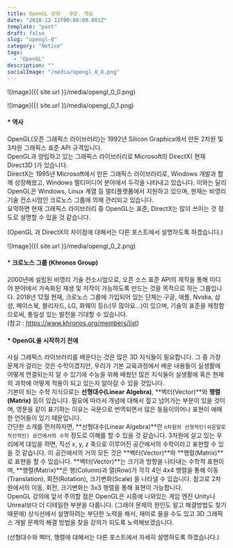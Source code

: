 ```yaml
---
title: OpenGL 강좌 _ 0강. 개요
date: "2018-12-12T00:00:00.001Z"
template: "post"
draft: false
slug: "opengl-0"
category: "Notice"
tags:
  - "OpenGL"
description: ""
socialImage: "/media/opengl_0_0.png"
---
```


![Image]({{ site.url }}/media/opengl_0_0.png)

![Image]({{ site.url }}/media/opengl_0_1.png)

#### * 역사
OpenGL(오픈 그래픽스 라이브러리)는 1992년 Silicon Graphics에서 만든 2차원 및 3차원 그래픽스 표준 API 규격입니다.<br />
OpenGL과 양립하고 있는 그래픽스 라이브러리로 Microsoft의 DirectX( 현재 Direct3D )가 있습니다.<br />
DirectX는 1995년 Microsoft에서 만든 그래픽스 라이브러리로, Windows 개발과 함께 성장해왔고, Windows 멀티미디어 분야에서 두각을 나타내고 있습니다. 이와는 달리 OpenGL은 Windows, Linux 계열 등 멀티플랫폼에서 지원하고 있으며, 현재는 비영리 기술 컨소시엄인 크로노스 그룹에 의해 관리되고 있습니다.<br />
요약하면 현재 그래픽스 라이브러리 중 OpenGL는 표준, DirectX는 많이 쓰이는 것 정도로 설명할 수 있을 것 같습니다.<br />

(OpenGL 과 DirectX의 차이점에 대해서는 다른 포스트에서 설명하도록 하겠습니다.)

![Image]({{ site.url }}/media/opengl_0_2.png)

#### * 크로노스 그룹 (Khronos Group)
2000년에 설립된 비영리 기술 컨소시엄으로, 오픈 소스 표준 API의 제작을 통해 미디어 분야에서 가속화된 재생 및 저작이 가능하도록 만드는 것을 목적으로 하는 그룹입니다. 2018년 12월 현재, 크로노스 그룹에 가입되어 있는 단체는 구글, 애플, Nvidia, 삼성, 페이스북, 블리자드, LG, 화웨이 등(너무 많아요...)이 있으며, 기술의 표준을 제정함으로써, 통일성 있는 발전을 기대할 수 있습니다.<br />
(참고 : https://www.khronos.org/members/list)

#### * OpenGL을 시작하기 전에
사실 그래픽스 라이브러리를 배운다는 것은 많은 3D 지식들이 필요합니다. 그 중 가장 문제가 걸리는 것은 수학이겠지만, 우리가 기본 교육과정에서 배운 내용들이 실생활에 어떻게 연결되는지 알 수 있기에 수능을 위해 배웠던 많은 지식들이 실생활에 혹은 현재의 과학에 어떻게 적용이 되고 있는지 알아갈 수 있을 것입니다.<br />
기본이 되는 수학 지식으로는 **선형대수(Linear Algebra)**, **벡터(Vector)**와 **행렬(Matrix)** 등이 있습니다. 필요에 따라서 개념에 대해서 짚고 넘어가는 부분이 있을 것이며, 영문을 같이 표기하는 이유는 국문으로 번역되면서 많은 동음이의어나 표현이 애매한 언어들이 있기 때문입니다.<br /> 
간단한 소개를 먼저하자면, **선형대수(Linear Algebra)**란 `n차원의 선형적인(쉬운말로 직선적인) 공간에서의 수학` 정도로 이해를 할 수 있을 것 같습니다. 3차원에 살고 있는 우리에게 대입을 하면, 직선 x, y, z 축으로 이루어진 공간에서의 수학이라고 표현할 수 있을 것 같습니다. 이 공간에서의 거의 모든 것은 **벡터(Vector)**와 **행렬(Matrix)**로 표현을 할 수 있습니다. **벡터(Vector)**는 크기과 방향을 나타내는 수학적 표현이며, **행렬(Matrix)**은 행(Column)과 열(Row)가 각각 4인 4x4 행렬을 통해 이동(Translation), 회전(Rotation), 크기변화(Scale) 을 나타낼 수 있습니다. 참고로 2차원에서의 이동, 회전, 크기변화는 3x3 행렬을 통해 표현이 가능합니다.<br />
OpenGL 강의에 앞서 주의할 점은 OpenGL은 시중에 나와있는 게임 엔진 Unity나 Unreal보다 더 디테일한 부분을 다룹니다. (그래야 문제의 원인도 알고 해결방법도 찾기 때문에) 상식선에서 설명하려는 부단한 노력을 해서, 재미로 들을 수도 있고 3D 그래픽스 개발 문제의 해결 방법을 찾을 강의가 되도록 노력해보겠습니다.<br />

(선형대수와 벡터, 행렬에 대해서는 다른 포스트에서 자세히 설명하도록 하겠습니다.)
